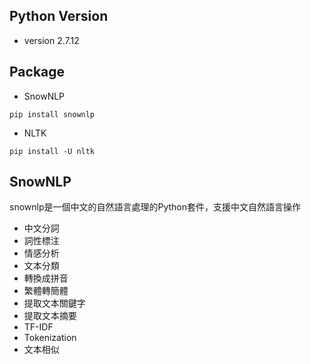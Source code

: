 ## Python Version
* version 2.7.12
## Package
* SnowNLP
~~~~
pip install snownlp
~~~~
* NLTK
~~~~
pip install -U nltk
~~~~
## SnowNLP
snownlp是一個中文的自然語言處理的Python套件，支援中文自然語言操作
* 中文分詞
*	詞性標注
*	情感分析
*	文本分類
*	轉換成拼音
*	繁體轉簡體
*	提取文本關鍵字
*	提取文本摘要
*	TF-IDF
*	Tokenization
*	文本相似
